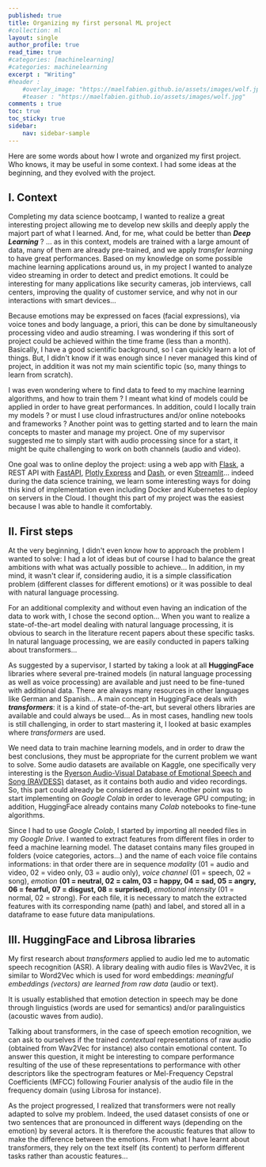 ```yaml
---
published: true
title: Organizing my first personal ML project
#collection: ml
layout: single
author_profile: true
read_time: true
#categories: [machinelearning]
#categories: machinelearning
excerpt : "Writing"
#header :
    #overlay_image: "https://maelfabien.github.io/assets/images/wolf.jpg"
    #teaser : "https://maelfabien.github.io/assets/images/wolf.jpg"
comments : true
toc: true
toc_sticky: true
sidebar:
    nav: sidebar-sample
---
```


<!--src="https://cdn.mathjax.org/mathjax/latest/MathJax.js?config=TeX-MML-AM_CHTML">
</script> -->

Here are some words about how I wrote and organized my first project.
Who knows, it may be useful in some context. I had some ideas at the beginning,
and they evolved with the project.

## I. Context

Completing my data science bootcamp, I wanted to realize a great interesting
project allowing me to develop new skills and deeply apply the majort part of
what I learned. And, for me, what could be better than ***Deep Learning*** ? ...
as in this context, models are trained with a large amount of data, many of them
are already pre-trained, and we apply *transfer learning* to have great
performances.  Based on my knowledge on some possible machine learning
applications around us, in my project I wanted to analyze video streaming in
order to detect and predict emotions. It could be interesting for many
applications like security cameras, job interviews, call centers, improving the
quality of customer service, and why not in our interactions with smart
devices...

Because emotions may be expressed on faces (facial expressions), via voice tones
and body language, a priori, this can be done by simultaneously processing video
and audio streaming. I was wondering if this sort of project could be achieved
within the time frame (less than a month). Basically, I have a good scientific
background, so I can quickly learn a lot of things. But, I didn't know if it was
enough since I never managed this kind of project, in addition it was not my
main scientific topic (so, many things to learn from scratch).

I was even wondering where to find data to feed to my machine learning
algorithms, and how to train them ? I meant what kind of models could be applied
in order to have great performances. In addition, could I locally train my
models ? or must I use cloud infrastructures and/or online notebooks and
frameworks ? Another point was to getting started and to learn the main concepts
to master and manage my project. One of my supervisor suggested me to simply
start with audio processing since for a start, it might be quite challenging to
work on both channels (audio and video).

One goal was to online deploy the project: using a web app with [Flask](https://flask.palletsprojects.com/), a REST API with [FastAPI](https://fastapi.tiangolo.com), [Plotly Express](https://plotly.com/python/plotly-express/) and [Dash](https://dash-gallery.plotly.host/Portal/), or even [Streamlit](https://streamlit.io)...
indeed during the data science training, we learn some interesting ways for
doing this kind of implementation even including Docker and Kubernetes to deploy
on servers in the Cloud. I thought this part of my project was the easiest
because I was able to handle it comfortably.

## II. First steps

At the very beginning, I didn't even know how to approach the problem I wanted
to solve: I had a lot of ideas but of course I had to balance the great
ambitions with what was actually possible to achieve... In addition, in my mind,
it wasn't clear if, considering audio, it is a simple classification problem
(different classes for different emotions) or it was possible to deal with
natural language processing.

For an additional complexity and without even having an indication of the data
to work with, I chose the second option... When you want to realize a
state-of-the-art model dealing with natural language processing, it is obvious
to search in the literature recent papers about these specific tasks. In natural
language processing, we are easily conducted in papers talking about
transformers...

As suggested by a supervisor, I started by taking a look at all **HuggingFace**
libraries where several pre-trained models (in natural language processing as
well as voice processing) are available and just need to be fine-tuned with
additional data. There are always many resources in other languages like German
and Spanish... A main concept in HuggingFace deals with ***transformers***: it
is a kind of state-of-the-art, but several others libraries are available and
could always be used... As in most cases, handling new tools is still
challenging, in order to start mastering it, I looked at basic examples where *transformers* are used.

We need data to train machine learning models, and in order to draw the best
conclusions, they must be appropriate for the current problem we want to solve.
Some audio datasets are available on Kaggle, one specifically very interesting
is the [Ryerson Audio-Visual Database of Emotional Speech and Song (RAVDESS)](https://zenodo.org/record/1188976#.YF5hwC1Q2Rs) dataset, as it contains both audio and
video recordings. So, this part could already be considered as done. Another
point was to start implementing on *Google Colab* in order to leverage GPU
computing; in addition, HuggingFace already contains many *Colab* notebooks to
fine-tune algorithms.

Since I had to use *Google Colab*, I started by importing all needed files in my
*Google Drive*. I wanted to extract features from different files in order to
feed a machine learning model. The dataset contains many files grouped in
folders (voice categories, actors...) and the name of each voice file contains informations: in that order there are in sequence  *modality* (01 = audio and
video, 02 = video only, 03 = audio only), *voice channel* (01 = speech, 02 =
song), *emotion* **(01 = neutral, 02 = calm, 03 = happy, 04 = sad, 05 = angry, 06 = fearful, 07 = disgust, 08 = surprised)**, *emotional intensity* (01 = normal, 02 = strong). For each file, it is necessary to match the extracted features with its corresponding name (path) and label, and stored all in a dataframe to ease
future data manipulations.

## III. HuggingFace and Librosa libraries

My first research about *transformers* applied to audio led me to automatic
speech recognition (ASR). A library dealing with audio files is Wav2Vec, it is
similar to Word2Vec which is used for word embeddings:
*meaningful embeddings (vectors) are learned from raw data* (audio or text).

It is usually established that emotion detection in speech may be done through
linguistics (words are used for semantics) and/or paralinguistics (acoustic
waves from audio).

Talking about transformers, in the case of speech emotion recognition, we can
ask to ourselves if the trained *contextual* representations of raw audio
(obtained from Wav2Vec for instance) also contain emotional content. To answer
this question, it might be interesting to compare performance resulting of the
use of these representations to performance with other descriptors like the
spectrogram features or Mel-Frequency Cepstral Coefficients (MFCC) following
Fourier analysis of the audio file in the frequency domain (using Librosa for
instance).

As the project progressed, I realized that transformers were not really adapted
to solve my problem. Indeed, the used dataset consists of one or two sentences
that are pronounced in different ways (depending on the emotion) by several
actors. It is therefore the acoustic features that allow to make the difference
between the emotions. From what I have learnt about transformers, they rely on
the text itself (its content) to perform different tasks rather than acoustic
features...
